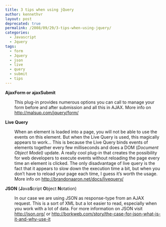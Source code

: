 ```yaml
---
title: 3 tips when using jQuery
author: kennethvr
layout: post
deprecated: true
permalink: /2008/09/29/3-tips-when-using-jquery/
categories:
  - Javascript
  - Jquery
tags:
  - form
  - Jquery
  - json
  - live
  - query
  - submit
  - tips
---
```

**AjaxForm or ajaxSubmit**

<p style="padding-left: 30px;">
  This plug-in provides numerous options you can call to manage your form before and after submission and all this in AJAX. More info on <a href="http://malsup.com/jquery/form/">http://malsup.com/jquery/form/</a>
</p>

**Live Query**

<p style="padding-left: 30px;">
  When an element is loaded into a page, you will not be able to use the events on this element. But when the Live Query is used, this magically appears to work&#8230; This is because the Live Query binds events of elements together every few milliseconds and does a DOM (<em>Document Object Model)</em> update. A really cool plug-in that creates the possibility for web developers to execute events without reloading the page every time an element is clicked. The only disadvantage of live query is the fact that it appears to slow down the execution time a bit, but when you don&#8217;t have to reload your page each time, I guess it&#8217;s worth the usage. More info on <a href="http://brandonaaron.net/docs/livequery/">http://brandonaaron.net/docs/livequery/</a>
</p>

**JSON** (**J**ava**S**cript **O**bject **N**otation)

<p style="padding-left: 30px;">
  In our case we are using JSON as response-type from an AJAX request. This is a sort of XML but a lot easier to read, especially when you work with a lot of data. For more information on JSON visit <a href="http://json.org/">http://json.org/</a> or <a href="http://borkweb.com/story/the-case-for-json-what-is-it-and-why-use-it">http://borkweb.com/story/the-case-for-json-what-is-it-and-why-use-it</a>
</p>